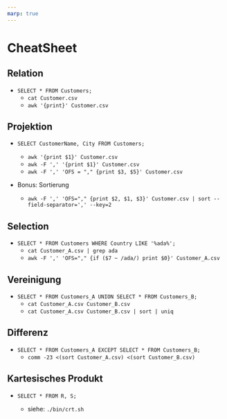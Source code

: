 ```yaml
---
marp: true
---
```


# CheatSheet

## Relation

- `SELECT * FROM Customers;`
  - `cat Customer.csv`
  - `awk '{print}' Customer.csv`

## Projektion

- `SELECT CustomerName, City FROM Customers;`

  - `awk '{print $1}' Customer.csv`
  - `awk -F ',' '{print $1}' Customer.csv`
  - `awk -F ',' 'OFS = "," {print $3, $5}' Customer.csv`

- Bonus: Sortierung
  - `awk -F ',' 'OFS="," {print $2, $1, $3}' Customer.csv | sort --field-separator=',' --key=2`

## Selection

- `SELECT * FROM Customers WHERE Country LIKE '%ada%';`
  - `cat Customer_A.csv | grep ada`
  - `awk -F ',' 'OFS="," {if ($7 ~ /ada/) print $0}' Customer_A.csv`

## Vereinigung

- `SELECT * FROM Customers_A UNION SELECT * FROM Customers_B;`
  - `cat Customer_A.csv Customer_B.csv`
  - `cat Customer_A.csv Customer_B.csv | sort | uniq`

## Differenz

- `SELECT * FROM Customers_A EXCEPT SELECT * FROM Customers_B;`
  - `comm -23 <(sort Customer_A.csv) <(sort Customer_B.csv)`

## Kartesisches Produkt

- `SELECT * FROM R, S;`

  - siehe: `./bin/crt.sh`
